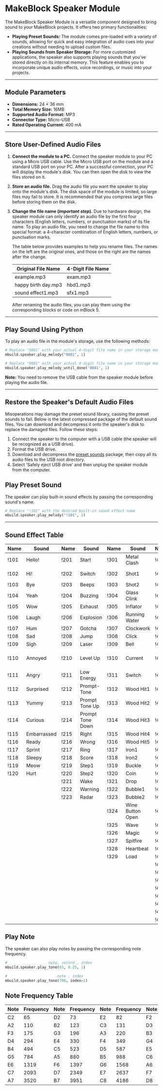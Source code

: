 # MakeBlock Speaker Module

The MakeBlock Speaker Module is a versatile component designed to bring sound to your MakeBlock projects. It offers two primary functionalities:

  * **Playing Preset Sounds:** The module comes pre-loaded with a variety of sounds, allowing for quick and easy integration of audio cues into your creations without needing to upload custom files.
  * **Playing Sounds from Speaker Storage:** For more customized applications, the speaker also supports playing sounds that you've stored directly on its internal memory. This feature enables you to incorporate unique audio effects, voice recordings, or music into your projects.

-----

## Module Parameters

  * **Dimensions:** 24 × 36 mm
  * **Total Memory Size:** 16MB
  * **Supported Audio Format:** MP3
  * **Connector Type:** Micro-USB
  * **Rated Operating Current:** 400 mA

-----

## Store User-Defined Audio Files

1.  **Connect the module to a PC.**
    Connect the speaker module to your PC using a Micro USB cable. Use the Micro USB port on the module and a standard USB port on your PC. After a successful connection, your PC will display the module's disk. You can then open the disk to view the files stored on it.

2.  **Store an audio file.**
    Drag the audio file you want the speaker to play onto the module's disk. The disk space of the module is limited, so large files may fail to store. It is recommended that you compress large files before storing them on the disk.

3.  **Change the file name (*important step*).**
    Due to hardware design, the speaker module can only identify an audio file by the first four characters (English letters, numbers, or punctuation marks) of its file name. To play an audio file, you need to change the file name to this special format: a 4-character combination of English letters, numbers, or punctuation marks.

    The table below provides examples to help you rename files. The names on the left are the original ones, and those on the right are the names after the change.

    | Original File Name | 4-Digit File Name |
    |---|---|
    | example.mp3 | exam.mp3 |
    | happy birth day.mp3 | hbd1.mp3 |
    | sound effect1.mp3 | sfx1.mp3 |

    After renaming the audio files, you can play them using the corresponding blocks or code on mBlock 5.

-----

## Play Sound Using Python

To play an audio file in the module's storage, use the following methods:

```python
# Replace "0001" with your actual 4-digit file name in your storage module
mbuild.speaker.play_melody("0001", 1)
```

```python
# Replace "0001" with your actual 4-digit file name in your storage module
mbuild.speaker.play_melody_until_done('0001', 1)
```

**Note:** You need to remove the USB cable from the speaker module before playing the audio file.

-----

## Restore the Speaker's Default Audio Files

Misoperations may damage the preset sound library, causing the preset sounds to fail. Below is the latest compressed package of the default sound files. You can download and decompress it onto the speaker's disk to replace the damaged files. Follow these steps:

1.  Connect the speaker to the computer with a USB cable (the speaker will be recognized as a USB drive).
2.  Format the USB drive.
3.  Download and decompress the [preset sounds](https://www.google.com/search?q=) package, then copy all its audio files to the USB root directory.
4.  Select 'Safely eject USB drive' and then unplug the speaker module from the computer.

## Play Preset Sound

The speaker can play built-in sound effects by passing the corresponding sound's name.

```python
# Replace "!101" with the desired built-in sound effect name
mbuild.speaker.play_melody("!101", 1)
```

---

## Sound Effect Table

| Name | Sound | Name | Sound | Name | Sound | Name | Sound | Name | Sound | Name | Sound | Name | Sound |
|---|---|---|---|---|---|---|---|---|---|---|---|---|---|
| !101 | Hello! | !201 | Start | !301 | Metal Clash | !401 | "0" | !501 | "Black" | !601 | Quack! | !701 | Airplane |
| !102 | Hi! | !202 | Switch | !302 | Shot1 | !402 | "1" | !502 | "Red" | !602 | Chirp | !702 | Police Siren |
| !103 | Bye | !203 | Beeps | !303 | Shot2 | !403 | "2" | !503 | "Orange" | !603 | Hoofbeat | !703 | Ship Horn |
| !104 | Yeah | !204 | Buzzing | !304 | Glass Clink | !404 | "3" | !504 | "Yellow" | !604 | Whinny | !704 | Bicycle |
| !105 | Wow | !205 | Exhaust | !305 | Inflator | !405 | "4" | !505 | "Green" | !605 | Meh | !705 | Helicopter |
| !106 | Laugh | !206 | Explosion | !306 | Running Water | !406 | "5" | !506 | "Cyan" | !606 | Roar | !706 | Train Track |
| !107 | Hum | !207 | Gotcha | !307 | Clockwork | !407 | "6" | !507 | "Blue" | !607 | Bark | !707 | Train Horn |
| !108 | Sad | !208 | Jump | !308 | Click | !408 | "7" | !508 | "Purple" | !608 | Moo | !708 | Fire Truck |
| !109 | Sigh | !209 | Laser | !309 | Bell | !409 | "8" | !509 | "Gray" | !609 | Dinosaur | !709 | Car |
| !110 | Annoyed | !210 | Level Up | !310 | Current | !410 | "9" | !510 | "White" | !610 | Elephant | !710 | Car Starting Up |
| !111 | Angry | !211 | Low Energy | !311 | Switch | !411 | "." | !511 | "Brown" | !611 | Crow | !711 | Ambulance |
| !112 | Surprised | !212 | Prompt-Tone | !312 | Wood Hit1 | !412 | "A" | !512 | "Pink" | | | | |
| !113 | Yummy | !213 | Prompt Tone Up | !313 | Wood Hit2 | !413 | "B" | !521 | "Sunny" | | | | |
| !114 | Curious | !214 | Prompt Tone Down | !314 | Wood Hit3 | !414 | "C" | !522 | "Rainy" | | | | |
| !115 | Embarrassed | !215 | Right | !315 | Wood Hit4 | !415 | "D" | !523 | "Cloudy" | | | | |
| !116 | Ready | !216 | Wrong | !316 | Wood Hit5 | !416 | "E" | !524 | "Windy" | | | | |
| !117 | Sprint | !217 | Ring | !317 | Iron1 | !417 | "F" | !525 | "Snowy" | | | | |
| !118 | Sleepy | !218 | Score | !318 | Iron2 | !418 | "G" | !526 | "Foggy" | | | | |
| !119 | Meow | !219 | Step1 | !319 | Buckle | !419 | "H" | !531 | "Yes" | | | | |
| !120 | Hurt | !220 | Step2 | !320 | Coin | !420 | "I" | !531 | "No" | | | | |
| | | !221 | Wake | !321 | Drop | !421 | "J" | !533 | "OK" | | | | |
| | | !222 | Warning | !322 | Bubble1 | !422 | "K" | !534 | "Good" | | | | |
| | | !223 | Radar | !323 | Bubble2 | !423 | "L" | !535 | "Thank You" | | | | |
| | | | | !324 | Wine Button Open | !424 | "M" | !541 | "Cm." | | | | |
| | | | | !325 | Wave | !425 | "N" | !542 | "Inch" | | | | |
| | | | | !326 | Magic | !426 | "O" | !543 | "Celsius" | | | | |
| | | | | !327 | Spitfire | !427 | "P" | !544 | "Fahrenheit" | | | | |
| | | | | !328 | Heartbeat | !428 | "Q" | !545 | "Percentage" | | | | |
| | | | | !329 | Load | !429 | "R" | | | | | | |
| | | | | | | !430 | "S" | | | | | | |
| | | | | | | !431 | "T" | | | | | | |
| | | | | | | !432 | "U" | | | | | | |
| | | | | | | !433 | "V" | | | | | | |
| | | | | | | !434 | "W" | | | | | | |
| | | | | | | !435 | "X" | | | | | | |
| | | | | | | !436 | "Y" | | | | | | |
| | | | | | | !437 | "Z" | | | | | | |

## Play Note

The speaker can also play notes by passing the corresponding note frequency.

```python
#                   note, second , index
mbuild.speaker.play_tone(65, 0.25, 1)
```

```python
#                       note , index
mbuild.speaker.play_tone(700, index=1)
```

## Note Frequency Table

| Note | Frequency | Note | Frequency | Note | Frequency | Note | Frequency | Note | Frequency |
|---|---|---|---|---|---|---|---|---|---|
| C2 | 65 | D2 | 73 | E2 | 82 | F2 | 87 | G2 | 98 |
| A2 | 110 | B2 | 123 | C3 | 131 | D3 | 147 | E3 | 165 |
| F3 | 175 | G3 | 196 | A3 | 220 | B3 | 247 | C4 | 262 |
| D4 | 294 | E4 | 330 | F4 | 349 | G4 | 392 | A4 | 440 |
| B4 | 494 | C5 | 523 | D5 | 587 | E5 | 659 | F5 | 698 |
| G5 | 784 | A5 | 880 | B5 | 988 | C6 | 1047 | D6 | 1175 |
| E6 | 1319 | F6 | 1397 | G6 | 1568 | A6 | 1760 | B6 | 1976 |
| C7 | 2093 | D7 | 2349 | E7 | 2637 | F7 | 2794 | G7 | 3136 |
| A7 | 3520 | B7 | 3951 | C8 | 4186 | D8 | 4699 | | |


